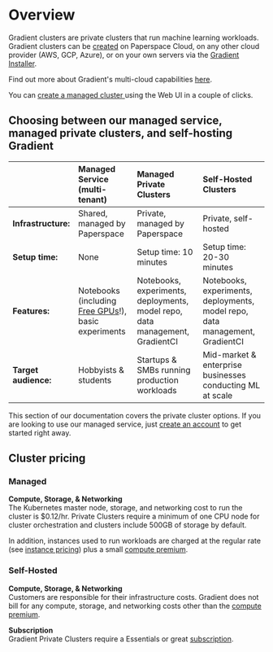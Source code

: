 # Overview

Gradient clusters are private clusters that run machine learning workloads. Gradient clusters can be [created](setup/managed-installation.md) on Paperspace Cloud, on any other cloud provider \(AWS, GCP, Azure\), or on your own servers via the [Gradient Installer](setup/self-hosted-clusters/).

Find out more about Gradient's multi-cloud capabilities [here](https://gradient.paperspace.com/clusters).

You can [create a managed cluster ](https://console.paperspace.com/clusters/create)using the Web UI in a couple of clicks.

## Choosing between our managed service, managed private clusters, and self-hosting Gradient

|  | Managed Service \(multi-tenant\) | Managed Private Clusters | Self-Hosted Clusters |
| :--- | :--- | :--- | :--- |
| **Infrastructure:** | Shared, managed by Paperspace | Private, managed by Paperspace | Private, self-hosted |
| **Setup time:**  | None | Setup time: 10 minutes | Setup time: 20-30 minutes |
| **Features:**  | Notebooks \(including [Free GPUs](../instances/free-instances.md)!\), basic experiments | Notebooks, experiments, deployments, model repo, data management, GradientCI | Notebooks, experiments, deployments, model repo, data management, GradientCI |
| **Target audience:**  | Hobbyists & students | Startups & SMBs running production workloads | Mid-market & enterprise businesses conducting ML at scale |

This section of our documentation covers the private cluster options.  If you are looking to use our managed service, just [create an account](https://console.paperspace.com/signup?gradient=true) to get started right away. 

## Cluster pricing

### Managed 

**Compute, Storage, & Networking**  
The Kubernetes master node, storage, and networking cost to run the cluster is $0.12/hr. Private Clusters require a minimum of one CPU node for cluster orchestration and clusters include 500GB of storage by default.  

In addition, instances used to run workloads are charged at the regular rate \(see [instance pricing](../instances/instance-types.md)\) plus a small [compute premium](https://gradient.paperspace.com/private-cluster-utilization-premium).  

### Self-Hosted

**Compute, Storage, & Networking**  
Customers are responsible for their infrastructure costs.  Gradient does not bill for any compute, storage, and networking costs other than the [compute premium](https://gradient.paperspace.com/private-cluster-utilization-premium).  

**Subscription**  
Gradient Private Clusters require a Essentials or great [subscription](https://gradient.paperspace.com/pricing).  

